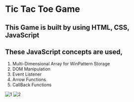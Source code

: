 # Tic Tac Toe Game

<h2>This Game is built by using HTML, CSS, JavaScript</h2>

<h2>These JavaScript concepts are used,</h2>
<ol>
  <li>Multi-Dimensional Array for WinPattern Storage</li>
  <li>DOM Manipulation</li>
  <li>Event Listener</li>
  <li>Arrow Functions</li>
  <li>CallBack Functions</li>
</ol>

![1](https://github.com/sameerulhaq000/TicTacToe-Game-JavaScript/assets/105902380/c8ae82d4-4c50-4cd8-99d5-819859be8d70)
![2](https://github.com/sameerulhaq000/TicTacToe-Game-JavaScript/assets/105902380/e557f264-53ea-4bdc-99ea-e5b45a9aceac)

